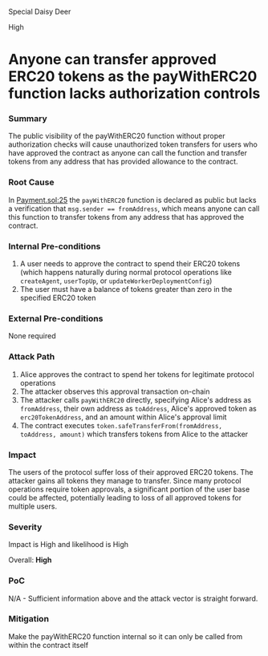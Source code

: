 Special Daisy Deer

High

# Anyone can transfer approved ERC20 tokens as the payWithERC20 function lacks authorization controls

### Summary

The public visibility of the payWithERC20 function without proper authorization checks will cause unauthorized token transfers for users who have approved the contract as anyone can call the function and transfer tokens from any address that has provided allowance to the contract.

### Root Cause

In [Payment.sol:25](https://github.com/sherlock-audit/2025-03-crestal-network/blob/main/crestal-omni-contracts/src/Payment.sol#L25) the `payWithERC20` function is declared as public but lacks a verification that `msg.sender == fromAddress`, which means anyone can call this function to transfer tokens from any address that has approved the contract.

### Internal Pre-conditions

1. A user needs to approve the contract to spend their ERC20 tokens (which happens naturally during normal protocol operations like `createAgent`, `userTopUp`, or `updateWorkerDeploymentConfig`)
2. The user must have a balance of tokens greater than zero in the specified ERC20 token

### External Pre-conditions

None required

### Attack Path

1. Alice approves the contract to spend her tokens for legitimate protocol operations
2. The attacker observes this approval transaction on-chain
3. The attacker calls `payWithERC20` directly, specifying Alice's address as `fromAddress`, their own address as `toAddress`, Alice's approved token as `erc20TokenAddress`, and an amount within Alice's approval limit
4. The contract executes `token.safeTransferFrom(fromAddress, toAddress, amount)` which transfers tokens from Alice to the attacker



### Impact

The users of the protocol suffer loss of their approved ERC20 tokens. The attacker gains all tokens they manage to transfer. Since many protocol operations require token approvals, a significant portion of the user base could be affected, potentially leading to loss of all approved tokens for multiple users.

### Severity
Impact is High and likelihood is High

Overall: **High**

### PoC

N/A - Sufficient information above and the attack vector is straight forward.

### Mitigation

Make the payWithERC20 function internal so it can only be called from within the contract itself